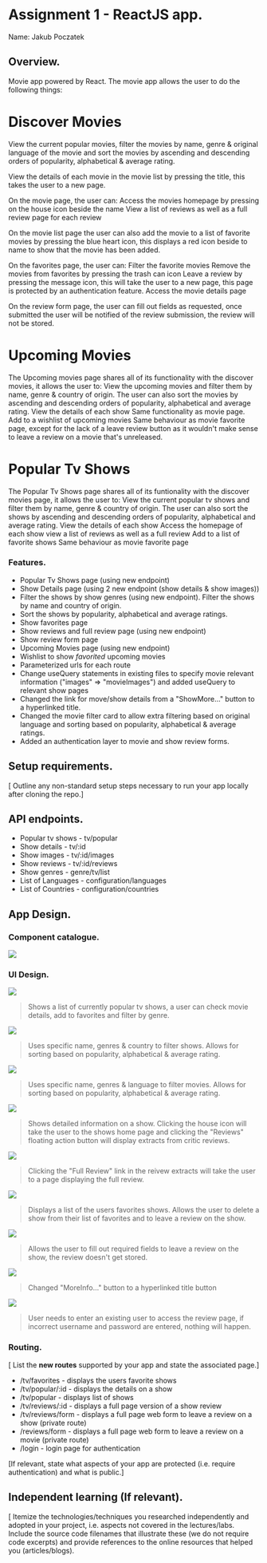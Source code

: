 # Assignment 1 - ReactJS app.

Name: Jakub Poczatek

## Overview.

Movie app powered by React. 
The movie app allows the user to do the following things:

Discover Movies
================
View the current popular movies, filter the movies by name, genre & original language of the movie and sort the movies by ascending and descending orders of popularity, alphabetical & average rating. 

View the details of each movie in the movie list by pressing the title, this takes the user to a new page.

On the movie page, the user can:
    Access the movies homepage by pressing on the house icon beside the name
    View a list of reviews as well as a full review page for each review

On the movie list page the user can also add the movie to a list of favorite movies by pressing the blue heart icon, 
this displays a red icon beside to name to show that the movie has been added.

On the favorites page, the user can:
    Filter the favorite movies
    Remove the movies from favorites by pressing the trash can icon
    Leave a review by pressing the message icon, this will take the user to a new page, this page is protected by an authentication feature. 
    Access the movie details page

On the review form page, the user can fill out fields as requested, once submitted the user will be notified of the review submission, 
the review will not be stored. 

Upcoming Movies
================
The Upcoming movies page shares all of its functionality with the discover movies, it allows the user to:
    View the upcoming movies and filter them by name, genre & country of origin. The user can also sort the movies by ascending and descending orders of popularity, alphabetical and average rating.
    View the details of each show
        Same functionality as movie page.
    Add to a wishlist of upcoming movies
        Same behaviour as movie favorite page, except for the lack of a leave review button as it wouldn't make sense to leave a review on a movie that's unreleased. 

Popular Tv Shows
=================
The Popular Tv Shows page shares all of its funtionality with the discover movies page, it allows the user to:
    View the current popular tv shows and filter them by name, genre & country of origin. The user can also sort the shows by ascending and descending orders of popularity, alphabetical and average rating.
    View the details of each show 
        Access the homepage of each show
        view a list of reviews as well as a full review 
    Add to a list of favorite shows 
        Same behaviour as movie favorite page

### Features.

+ Popular Tv Shows page (using new endpoint)
+ Show Details page (using 2 new endpoint (show details & show images))
+ Filter the shows by show genres (using new endpoint). Filter the shows by name and country of origin.
+ Sort the shows by popularity, alphabetical and average ratings. 
+ Show favorites page
+ Show reviews and full review page (using new endpoint)
+ Show review form page
+ Upcoming Movies page (using new endpoint)
+ Wishlist to show *favorited* upcoming movies 
+ Parameterized urls for each route
+ Change useQuery statements in existing files to specify movie relevant information ("images" => "movieImages") and added useQuery to relevant show pages
+ Changed the link for move/show details from a "ShowMore..." button to a hyperlinked title. 
+ Changed the movie filter card to allow extra filtering based on original language and sorting based on popularity, alphabetical & average ratings. 
+ Added an authentication layer to movie and show review forms.

## Setup requirements.

[ Outline any non-standard setup steps necessary to run your app locally after cloning the repo.]

## API endpoints.

+ Popular tv shows - tv/popular
+ Show details - tv/:id
+ Show images - tv/:id/images
+ Show reviews - tv/:id/reviews
+ Show genres - genre/tv/list
+ List of Languages - configuration/languages
+ List of Countries - configuration/countries 

## App Design.

### Component catalogue.

![ ](./src/images/storybook.png)

### UI Design.

![ ](./src/images/popularTvShows.png)

>Shows a list of currently popular tv shows, a user can check movie details, add to favorites and filter by genre.

![ ](./src/images/filterShowsCard.png)

>Uses specific name, genres & country to filter shows. Allows for sorting based on popularity, alphabetical & average rating.

![ ](./src/images/filterMoviesCard.png)

>Uses specific name, genres & language to filter movies. Allows for sorting based on popularity, alphabetical & average rating.

![ ](./src/images/showDetails.png)

>Shows detailed information on a show. Clicking the house icon will take the user to the shows home page and clicking the "Reviews" floating action button will display extracts from critic reviews.

![ ](./src/images/showReview.png)

>Clicking the "Full Review" link in the reivew extracts will take the user to a page displaying the full review.

![ ](./src/images/showFavorites.png)

>Displays a list of the users favorites shows. Allows the user to delete a show from their list of favorites and to leave a review on the show.

![ ](./src/images/ShowWriteReview.png)

>Allows the user to fill out required fields to leave a review on the show, the review doesn't get stored.

![ ](./src/images/discoverMovies.png)

>Changed "MoreInfo..." button to a hyperlinked title button

![ ](./src/images/loginPage.png)
>User needs to enter an existing user to access the review page, if incorrect username and password are entered, nothing will happen. 

### Routing.

[ List the __new routes__ supported by your app and state the associated page.]

+ /tv/favorites - displays the users favorite shows
+ /tv/popular/:id - displays the details on a show
+ /tv/popular - displays list of shows
+ /tv/reviews/:id  - displays a full page version of a show review 
+ /tv/reviews/form - displays a full page web form to leave a review on a show (private route)
+ /reviews/form - displays a full page web form to leave a review on a movie (private route)
+ /login - login page for authentication

[If relevant, state what aspects of your app are protected (i.e. require authentication) and what is public.]

## Independent learning (If relevant).

[ Itemize the technologies/techniques you researched independently and adopted in your project, i.e. aspects not covered in the lectures/labs. Include the source code filenames that illustrate these (we do not require code excerpts) and provide references to the online resources that helped you (articles/blogs).
